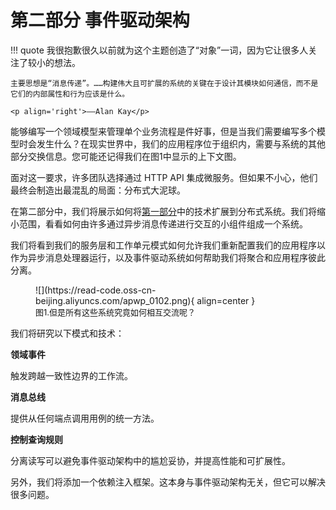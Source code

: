 # 第二部分 事件驱动架构


!!! quote
    我很抱歉很久以前就为这个主题创造了“对象”一词，因为它让很多人关注了较小的想法。

    主要思想是“消息传递”。……构建伟大且可扩展的系统的关键在于设计其模块如何通信，而不是它们的内部属性和行为应该是什么。

    <p align='right'>——Alan Kay</p>

能够编写一个领域模型来管理单个业务流程是件好事，但是当我们需要编写多个模型时会发生什么？在现实世界中，我们的应用程序位于组织内，需要与系统的其他部分交换信息。您可能还记得我们在图1中显示的上下文图。

面对这一要求，许多团队选择通过 HTTP API 集成微服务。但如果不小心，他们最终会制造出最混乱的局面：分布式大泥球。

在第二部分中，我们将展示如何将[第一部分](./c.Part1.md)中的技术扩展到分布式系统。我们将缩小范围，看看如何由许多通过异步消息传递进行交互的小组件组成一个系统。

我们将看到我们的服务层和工作单元模式如何允许我们重新配置我们的应用程序以作为异步消息处理器运行，以及事件驱动系统如何帮助我们将聚合和应用程序彼此分离。

<figure markdown='span'>
    ![](https://read-code.oss-cn-beijing.aliyuncs.com/apwp_0102.png){ align=center }
    <figcaption><font size=2>图1.但是所有这些系统究竟如何相互交流呢？</font></figcaption>
</figure>

我们将研究以下模式和技术：

**领域事件**

触发跨越一致性边界的工作流。

**消息总线**

提供从任何端点调用用例的统一方法。

**控制查询规则**

分离读写可以避免事件驱动架构中的尴尬妥协，并提高性能和可扩展性。

另外，我们将添加一个依赖注入框架。这本身与事件驱动架构无关，但它可以解决很多问题。